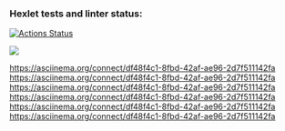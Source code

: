 ### Hexlet tests and linter status:
[![Actions Status](https://github.com/anasasiia/java-project-lvl1/workflows/hexlet-check/badge.svg)](https://github.com/anasasiia/java-project-lvl1/actions)

<a href="https://codeclimate.com/github/anasasiia/java-project-lvl1/maintainability"><img src="https://api.codeclimate.com/v1/badges/9a49e4a4c21b202b615a/maintainability"/></a>

https://asciinema.org/connect/df48f4c1-8fbd-42af-ae96-2d7f511142fa
https://asciinema.org/connect/df48f4c1-8fbd-42af-ae96-2d7f511142fa
https://asciinema.org/connect/df48f4c1-8fbd-42af-ae96-2d7f511142fa
https://asciinema.org/connect/df48f4c1-8fbd-42af-ae96-2d7f511142fa
https://asciinema.org/connect/df48f4c1-8fbd-42af-ae96-2d7f511142fa
https://asciinema.org/connect/df48f4c1-8fbd-42af-ae96-2d7f511142fa


